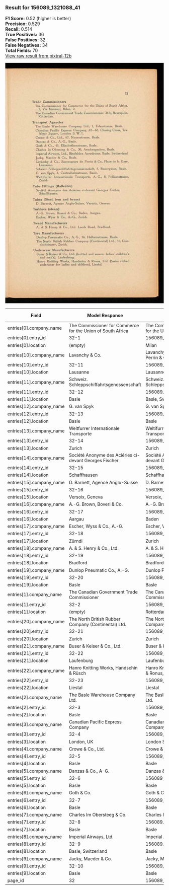 ### Result for 156089_1321088_41
**F1 Score:** 0.52 (higher is better)<br>**Precision:** 0.529<br>**Recall:** 0.514<br>**True Positives:** 36<br>**False Positives:** 32<br>**False Negatives:** 34<br>**Total Fields:** 70<br>[View raw result from pixtral-12b](https://github.com/RISE-UNIBAS/humanities_data_benchmark/blob/main/results/2025-10-28/T0387/request_T0387_156089_1321088_41.json)

<img src="https://github.com/RISE-UNIBAS/humanities_data_benchmark/blob/main/benchmarks/company_lists/images/156089_1321088_41.jpg?raw=true" alt="156089_1321088_41" width="600px">

| Field | Model Response | Ground Truth | Fuzzy Score | Match |
|-------|----------------|--------------|-------------|-------|
| entries[0].company_name | The Commissioner for Commerce for the Union of South Africa | The Commissioner for Commerce for the Union of South Africa | 1.000 | ✅ |
| entries[0].entry_id | 32-1 | 156089_1321088_41-1 | 0.348 | ❌ |
| entries[0].location | (empty) | Milan | 0.000 | ❌ |
| entries[10].company_name | Lavanchy & Co. | Lavanchy & Co., Successeurs de Perrin & Co. | 0.491 | ❌ |
| entries[10].entry_id | 32-11 | 156089_1321088_41-11 | 0.400 | ❌ |
| entries[10].location | Lausanne | Lausanne | 1.000 | ✅ |
| entries[11].company_name | Schweiz. Schleppschiffahrtsgenossenschaft | Schweiz. Schleppschiffahrtsgenossenschaft | 1.000 | ✅ |
| entries[11].entry_id | 32-12 | 156089_1321088_41-12 | 0.400 | ❌ |
| entries[11].location | Basle | Basle, Switzerland | 0.435 | ❌ |
| entries[12].company_name | G. van Spyk | G. van Spyk | 1.000 | ✅ |
| entries[12].entry_id | 32-13 | 156089_1321088_41-13 | 0.400 | ❌ |
| entries[12].location | Basle | Basle | 1.000 | ✅ |
| entries[13].company_name | Weltfurrer Internationale Transporte | Weltifurrer Internationale Transporte, A. G. | 0.900 | ❌ |
| entries[13].entry_id | 32-14 | 156089_1321088_41-14 | 0.400 | ❌ |
| entries[13].location | Zurich | Zurich | 1.000 | ✅ |
| entries[14].company_name | Société Anonyme des Aciéries ci-devant Georges Fischer | Société Anonyme des Aciéries ci-devant Georges Fischer | 1.000 | ✅ |
| entries[14].entry_id | 32-15 | 156089_1321088_41-15 | 0.400 | ❌ |
| entries[14].location | Schaffhausen | Schaffhausen | 1.000 | ✅ |
| entries[15].company_name | D. Barnett, Agence Anglo-Suisse | D. Barnett, Agence Anglo-Suisse | 1.000 | ✅ |
| entries[15].entry_id | 32-16 | 156089_1321088_41-16 | 0.400 | ❌ |
| entries[15].location | Versoix, Geneva | Versoix, Geneva | 1.000 | ✅ |
| entries[16].company_name | A.-G. Brown, Boveri & Co. | A.-G. Brown, Boveri & Co. | 1.000 | ✅ |
| entries[16].entry_id | 32-17 | 156089_1321088_41-17 | 0.400 | ❌ |
| entries[16].location | Aargau | Baden | 0.182 | ❌ |
| entries[17].company_name | Escher, Wyss & Co., A.-G. | Escher, Wyss & Co., A.-G. | 1.000 | ✅ |
| entries[17].entry_id | 32-18 | 156089_1321088_41-18 | 0.400 | ❌ |
| entries[17].location | Zürndi | Zurich | 0.500 | ❌ |
| entries[18].company_name | A. & S. Henry & Co., Ltd. | A. & S. Henry & Co., Ltd. | 1.000 | ✅ |
| entries[18].entry_id | 32-19 | 156089_1321088_41-19 | 0.400 | ❌ |
| entries[18].location | Bradford | Bradford | 1.000 | ✅ |
| entries[19].company_name | Dunlop Pneumatic Co., A.-G. | Dunlop Pneumatic Co., A. G. | 0.963 | ✅ |
| entries[19].entry_id | 32-20 | 156089_1321088_41-20 | 0.400 | ❌ |
| entries[19].location | Basle | Basle | 1.000 | ✅ |
| entries[1].company_name | The Canadian Government Trade Commissioner | The Canadian Government Trade Commissioner | 1.000 | ✅ |
| entries[1].entry_id | 32-2 | 156089_1321088_41-2 | 0.348 | ❌ |
| entries[1].location | (empty) | Rotterdam | 0.000 | ❌ |
| entries[20].company_name | The North British Rubber Company (Continental) Ltd. | The North British Rubber Company (Continental) Ltd. | 1.000 | ✅ |
| entries[20].entry_id | 32-21 | 156089_1321088_41-21 | 0.400 | ❌ |
| entries[20].location | Zurich | Zurich | 1.000 | ✅ |
| entries[21].company_name | Buser & Keiser & Co., Ltd. | Buser & Keiser & Co., Ltd. | 1.000 | ✅ |
| entries[21].entry_id | 32-22 | 156089_1321088_41-22 | 0.400 | ❌ |
| entries[21].location | Laufenburg | Laufenburg | 1.000 | ✅ |
| entries[22].company_name | Hanro Knitting Works, Handschin & Rüsch | Hanro Knitting Works, Handschin & Ronus, Ltd. | 0.857 | ❌ |
| entries[22].entry_id | 32-23 | 156089_1321088_41-23 | 0.400 | ❌ |
| entries[22].location | Liestal | Liestal | 1.000 | ✅ |
| entries[2].company_name | The Basle Warehouse Company Ltd. | The Basle Warehouse Company Ltd. | 1.000 | ✅ |
| entries[2].entry_id | 32-3 | 156089_1321088_41-3 | 0.348 | ❌ |
| entries[2].location | Basle | Basle | 1.000 | ✅ |
| entries[3].company_name | Canadian Pacific Express Company | Canadian Pacific Express Company | 1.000 | ✅ |
| entries[3].entry_id | 32-4 | 156089_1321088_41-4 | 0.348 | ❌ |
| entries[3].location | London, UK | London S. W. 1. | 0.560 | ❌ |
| entries[4].company_name | Crowe & Co., Ltd. | Crowe & Co., Ltd. | 1.000 | ✅ |
| entries[4].entry_id | 32-5 | 156089_1321088_41-5 | 0.348 | ❌ |
| entries[4].location | Basle | Basle | 1.000 | ✅ |
| entries[5].company_name | Danzas & Co., A-G. | Danzas & Co., A.-G. | 0.973 | ✅ |
| entries[5].entry_id | 32-6 | 156089_1321088_41-6 | 0.348 | ❌ |
| entries[5].location | Basle | Basle | 1.000 | ✅ |
| entries[6].company_name | Goth & Co. | Goth & Co. | 1.000 | ✅ |
| entries[6].entry_id | 32-7 | 156089_1321088_41-7 | 0.348 | ❌ |
| entries[6].location | Basle | Basle | 1.000 | ✅ |
| entries[7].company_name | Charles Im Obersteeg & Co. | Charles Im Obersteg & Co. | 0.980 | ✅ |
| entries[7].entry_id | 32-8 | 156089_1321088_41-8 | 0.348 | ❌ |
| entries[7].location | Basle | Basle | 1.000 | ✅ |
| entries[8].company_name | Imperial Airways, Ltd. | Imperial Airways, Ltd. | 1.000 | ✅ |
| entries[8].entry_id | 32-9 | 156089_1321088_41-9 | 0.348 | ❌ |
| entries[8].location | Basle, Switzerland | Basle | 0.435 | ❌ |
| entries[9].company_name | Jacky, Maeder & Co. | Jacky, Maeder & Co. | 1.000 | ✅ |
| entries[9].entry_id | 32-10 | 156089_1321088_41-10 | 0.400 | ❌ |
| entries[9].location | Basle | Basle | 1.000 | ✅ |
| page_id | 32 | 156089_1321088_41 | 0.211 | ❌ |
